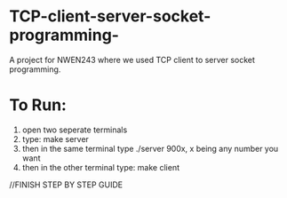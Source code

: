 # TCP-client-server-socket-programming-

A project for NWEN243 where we used TCP client to server socket programming. 

# To Run:
  1. open two seperate terminals
  2. type: make server
  3. then in the same terminal type ./server 900x, x being any number you want
  4. then in the other terminal type: make client
  
  //FINISH STEP BY STEP GUIDE
